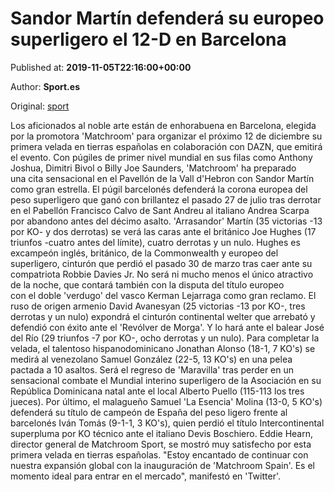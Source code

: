 
# Sandor Martín defenderá su europeo superligero el 12-D en Barcelona

Published at: **2019-11-05T22:16:00+00:00**

Author: **Sport.es**

Original: [sport](https://www.sport.es/es/noticias/boxeo/sandor-martin-defendera-su-titulo-europeo-superligero-el-12-d-7716027)

Los aficionados al noble arte están de enhorabuena en Barcelona, elegida por la promotora 'Matchroom' para organizar el próximo 12 de diciembre su primera velada en tierras españolas en colaboración con DAZN, que emitirá el evento.
Con púgiles de primer nivel mundial en sus filas como Anthony Joshua, Dimitri Bivol o Billy Joe Saunders, 'Matchroom' ha preparado una cita sensacional en el Pavellón de la Vall d'Hebron con Sandor Martín como gran estrella.
El púgil barcelonés defenderá la corona europea del peso superligero que ganó con brillantez el pasado 27 de julio tras derrotar en el Pabellón Francisco Calvo de Sant Andreu al italiano Andrea Scarpa por abandono antes del décimo asalto.
'Arrasandor' Martín (35 victorias -13 por KO- y dos derrotas) se verá las caras ante el británico Joe Hughes (17 triunfos -cuatro antes del límite), cuatro derrotas y un nulo.
Hughes es excampeón inglés, británico, de la Commonwealth y europeo del superligero, cinturón que perdió el pasado 30 de marzo tras caer ante su compatriota Robbie Davies Jr.
No será ni mucho menos el único atractivo de la noche, que contará también con la disputa del título europeo con el doble 'verdugo' del vasco Kerman Lejarraga como gran reclamo.
El ruso de origen armenio David Avanesyan (25 victorias -13 por KO-, tres derrotas y un nulo) expondrá el cinturón continental welter que arrebató y defendió con éxito ante el 'Revólver de Morga'. Y lo hará ante el balear José del Río (29 triunfos -7 por KO-, ocho derrotas y un nulo).
Para completar la velada, el talentoso hispanodominicano Jonathan Alonso (18-1, 7 KO's) se medirá al venezolano Samuel González (22-5, 13 KO's) en una pelea pactada a 10 asaltos.
Será el regreso de 'Maravilla' tras perder en un sensacional combate el Mundial interino superligero de la Asociación en su República Dominicana natal ante el local Alberto Puello (115-113 los tres jueces).
Por último, el malagueño Samuel 'La Esencia' Molina (13-0, 5 KO's) defenderá su título de campeón de España del peso ligero frente al barcelonés Iván Tomás (9-1-1, 3 KO's), quien perdió el título Intercontinental superpluma por KO técnico ante el italiano Devis Boschiero.
Eddie Hearn, director general de Matchroom Sport, se mostró muy satisfecho por esta primera velada en tierras españolas. "Estoy encantado de continuar con nuestra expansión global con la inauguración de 'Matchroom Spain'. Es el momento ideal para entrar en el mercado", manifestó en 'Twitter'.
